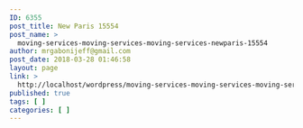 ```yaml
---
ID: 6355
post_title: New Paris 15554
post_name: >
  moving-services-moving-services-moving-services-newparis-15554
author: mrgabonijeff@gmail.com
post_date: 2018-03-28 01:46:58
layout: page
link: >
  http://localhost/wordpress/moving-services-moving-services-moving-services-newparis-15554/
published: true
tags: [ ]
categories: [ ]
---
```

